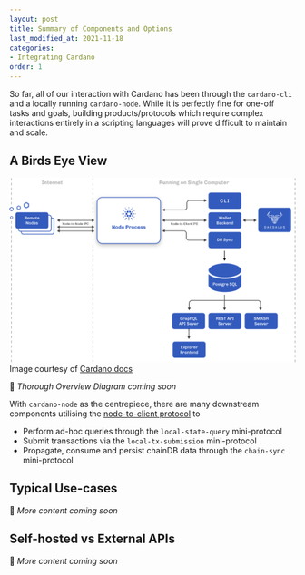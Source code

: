 ```yaml
---
layout: post
title: Summary of Components and Options
last_modified_at: 2021-11-18
categories:
- Integrating Cardano
order: 1
---
```


So far, all of our interaction with Cardano has been through the `cardano-cli` and a locally running `cardano-node`. While it is perfectly fine for one-off tasks and goals, building products/protocols which require complex interactions entirely in a scripting languages will prove difficult to maintain and scale. 

## A Birds Eye View
![](/img/node_cardano_components_version_main.png)
Image courtesy of [Cardano docs](https://docs.cardano.org/explore-cardano/cardano-architecture/overview#gatsby-focus-wrapper)

🚧 _Thorough Overview Diagram coming soon_

With `cardano-node` as the centrepiece, there are many downstream components utilising the [node-to-client protocol](https://docs.cardano.org/explore-cardano/cardano-network/networking-protocol#node-to-clientipcoverview) to 
 - Perform ad-hoc queries through the `local-state-query` mini-protocol
 - Submit transactions via the `local-tx-submission` mini-protocol 
 - Propagate, consume and persist chainDB data through the `chain-sync` mini-protocol

 ## Typical Use-cases
🚧 _More content coming soon_

 ## Self-hosted vs External APIs
🚧 _More content coming soon_
